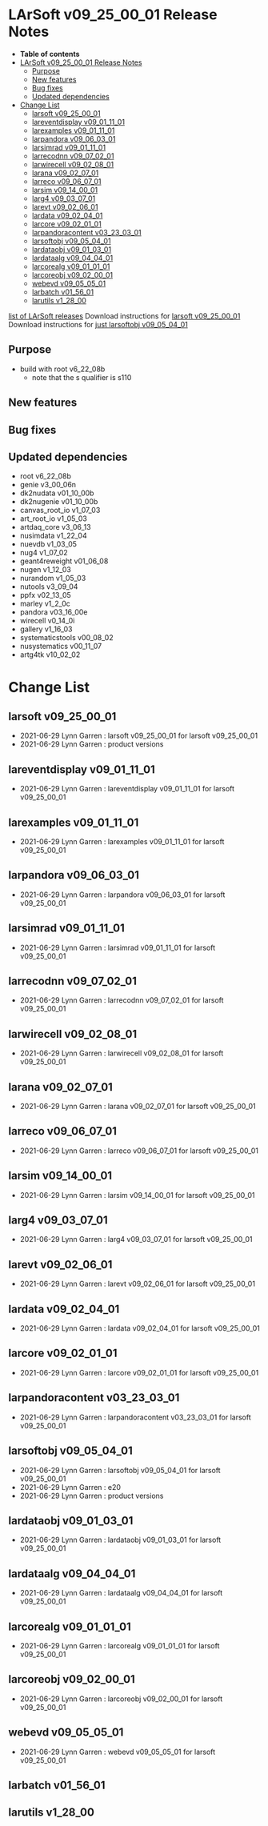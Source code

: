 LArSoft v09\_25\_00\_01 Release Notes
=============================================================================

-   **Table of contents**
-   [LArSoft v09\_25\_00\_01 Release Notes](#LArSoft-v09_25_00_01-Release-Notes)
    -   [Purpose](#Purpose)
    -   [New features](#New-features)
    -   [Bug fixes](#Bug-fixes)
    -   [Updated dependencies](#Updated-dependencies)
-   [Change List](#Change-List)
    -   [larsoft v09\_25\_00\_01](#larsoft-v09_25_00_01)
    -   [lareventdisplay v09\_01\_11\_01](#lareventdisplay-v09_01_11_01)
    -   [larexamples v09\_01\_11\_01](#larexamples-v09_01_11_01)
    -   [larpandora v09\_06\_03\_01](#larpandora-v09_06_03_01)
    -   [larsimrad v09\_01\_11\_01](#larsimrad-v09_01_11_01)
    -   [larrecodnn v09\_07\_02\_01](#larrecodnn-v09_07_02_01)
    -   [larwirecell v09\_02\_08\_01](#larwirecell-v09_02_08_01)
    -   [larana v09\_02\_07\_01](#larana-v09_02_07_01)
    -   [larreco v09\_06\_07\_01](#larreco-v09_06_07_01)
    -   [larsim v09\_14\_00\_01](#larsim-v09_14_00_01)
    -   [larg4 v09\_03\_07\_01](#larg4-v09_03_07_01)
    -   [larevt v09\_02\_06\_01](#larevt-v09_02_06_01)
    -   [lardata v09\_02\_04\_01](#lardata-v09_02_04_01)
    -   [larcore v09\_02\_01\_01](#larcore-v09_02_01_01)
    -   [larpandoracontent v03\_23\_03\_01](#larpandoracontent-v03_23_03_01)
    -   [larsoftobj v09\_05\_04\_01](#larsoftobj-v09_05_04_01)
    -   [lardataobj v09\_01\_03\_01](#lardataobj-v09_01_03_01)
    -   [lardataalg v09\_04\_04\_01](#lardataalg-v09_04_04_01)
    -   [larcorealg v09\_01\_01\_01](#larcorealg-v09_01_01_01)
    -   [larcoreobj v09\_02\_00\_01](#larcoreobj-v09_02_00_01)
    -   [webevd v09\_05\_05\_01](#webevd-v09_05_05_01)
    -   [larbatch v01\_56\_01](#larbatch-v01_56_01)
    -   [larutils v1\_28\_00](#larutils-v1_28_00)

[list of LArSoft releases](LArSoft_release_list)
Download instructions for [larsoft v09\_25\_00\_01](http://scisoft.fnal.gov/scisoft/bundles/larsoft/v09_25_00_01/larsoft-v09_25_00_01.html)
Download instructions for [just larsoftobj v09\_05\_04\_01](http://scisoft.fnal.gov/scisoft/bundles/larsoftobj/v09_05_04_01/larsoftobj-v09_05_04_01.html)

Purpose
--------------------

-   build with root v6\_22\_08b
    -   note that the s qualifier is s110

New features
------------------------------

Bug fixes
------------------------

Updated dependencies
----------------------------------------------

-   root v6\_22\_08b
-   genie v3\_00\_06n
-   dk2nudata v01\_10\_00b
-   dk2nugenie v01\_10\_00b
-   canvas\_root\_io v1\_07\_03
-   art\_root\_io v1\_05\_03
-   artdaq\_core v3\_06\_13
-   nusimdata v1\_22\_04
-   nuevdb v1\_03\_05
-   nug4 v1\_07\_02
-   geant4reweight v01\_06\_08
-   nugen v1\_12\_03
-   nurandom v1\_05\_03
-   nutools v3\_09\_04
-   ppfx v02\_13\_05
-   marley v1\_2\_0c
-   pandora v03\_16\_00e
-   wirecell v0\_14\_0i
-   gallery v1\_16\_03
-   systematicstools v00\_08\_02
-   nusystematics v00\_11\_07
-   artg4tk v10\_02\_02

Change List
============================

larsoft v09\_25\_00\_01
-------------------------------------------------

-   2021-06-29 Lynn Garren : larsoft v09\_25\_00\_01 for larsoft v09\_25\_00\_01
-   2021-06-29 Lynn Garren : product versions

lareventdisplay v09\_01\_11\_01
-----------------------------------------------------------------

-   2021-06-29 Lynn Garren : lareventdisplay v09\_01\_11\_01 for larsoft v09\_25\_00\_01

larexamples v09\_01\_11\_01
---------------------------------------------------------

-   2021-06-29 Lynn Garren : larexamples v09\_01\_11\_01 for larsoft v09\_25\_00\_01

larpandora v09\_06\_03\_01
-------------------------------------------------------

-   2021-06-29 Lynn Garren : larpandora v09\_06\_03\_01 for larsoft v09\_25\_00\_01

larsimrad v09\_01\_11\_01
-----------------------------------------------------

-   2021-06-29 Lynn Garren : larsimrad v09\_01\_11\_01 for larsoft v09\_25\_00\_01

larrecodnn v09\_07\_02\_01
-------------------------------------------------------

-   2021-06-29 Lynn Garren : larrecodnn v09\_07\_02\_01 for larsoft v09\_25\_00\_01

larwirecell v09\_02\_08\_01
---------------------------------------------------------

-   2021-06-29 Lynn Garren : larwirecell v09\_02\_08\_01 for larsoft v09\_25\_00\_01

larana v09\_02\_07\_01
-----------------------------------------------

-   2021-06-29 Lynn Garren : larana v09\_02\_07\_01 for larsoft v09\_25\_00\_01

larreco v09\_06\_07\_01
-------------------------------------------------

-   2021-06-29 Lynn Garren : larreco v09\_06\_07\_01 for larsoft v09\_25\_00\_01

larsim v09\_14\_00\_01
-----------------------------------------------

-   2021-06-29 Lynn Garren : larsim v09\_14\_00\_01 for larsoft v09\_25\_00\_01

larg4 v09\_03\_07\_01
---------------------------------------------

-   2021-06-29 Lynn Garren : larg4 v09\_03\_07\_01 for larsoft v09\_25\_00\_01

larevt v09\_02\_06\_01
-----------------------------------------------

-   2021-06-29 Lynn Garren : larevt v09\_02\_06\_01 for larsoft v09\_25\_00\_01

lardata v09\_02\_04\_01
-------------------------------------------------

-   2021-06-29 Lynn Garren : lardata v09\_02\_04\_01 for larsoft v09\_25\_00\_01

larcore v09\_02\_01\_01
-------------------------------------------------

-   2021-06-29 Lynn Garren : larcore v09\_02\_01\_01 for larsoft v09\_25\_00\_01

larpandoracontent v03\_23\_03\_01
---------------------------------------------------------------------

-   2021-06-29 Lynn Garren : larpandoracontent v03\_23\_03\_01 for larsoft v09\_25\_00\_01

larsoftobj v09\_05\_04\_01
-------------------------------------------------------

-   2021-06-29 Lynn Garren : larsoftobj v09\_05\_04\_01 for larsoft v09\_25\_00\_01
-   2021-06-29 Lynn Garren : e20
-   2021-06-29 Lynn Garren : product versions

lardataobj v09\_01\_03\_01
-------------------------------------------------------

-   2021-06-29 Lynn Garren : lardataobj v09\_01\_03\_01 for larsoft v09\_25\_00\_01

lardataalg v09\_04\_04\_01
-------------------------------------------------------

-   2021-06-29 Lynn Garren : lardataalg v09\_04\_04\_01 for larsoft v09\_25\_00\_01

larcorealg v09\_01\_01\_01
-------------------------------------------------------

-   2021-06-29 Lynn Garren : larcorealg v09\_01\_01\_01 for larsoft v09\_25\_00\_01

larcoreobj v09\_02\_00\_01
-------------------------------------------------------

-   2021-06-29 Lynn Garren : larcoreobj v09\_02\_00\_01 for larsoft v09\_25\_00\_01

webevd v09\_05\_05\_01
-----------------------------------------------

-   2021-06-29 Lynn Garren : webevd v09\_05\_05\_01 for larsoft v09\_25\_00\_01

larbatch v01\_56\_01
--------------------------------------------

larutils v1\_28\_00
------------------------------------------
